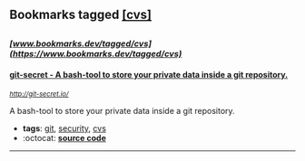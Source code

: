 ## Bookmarks tagged [[cvs]](https://www.bookmarks.dev?q=[cvs])

_<sup><sup>[www.bookmarks.dev/tagged/cvs](https://www.bookmarks.dev/tagged/cvs)</sup></sup>_
---
#### [git-secret - A bash-tool to store your private data inside a git repository.](http://git-secret.io/)
_<sup>http://git-secret.io/</sup>_

A bash-tool to store your private data inside a git repository.

* **tags**: [git](../tagged/git.md), [security](../tagged/security.md), [cvs](../tagged/cvs.md)
* :octocat: **[source code](https://github.com/sobolevn/git-secret)**
---

